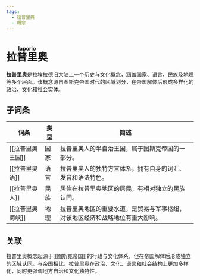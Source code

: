 ```yaml
---
tags:
  - 拉普里奥
  - 概念
---
```


# <ruby>拉普里奥<rt>laporio</rt></ruby>

**拉普里奥**是拉埃拉德旧大陆上一个历史与文化概念，涵盖国家、语言、民族及地理等多个层面。该概念源自图斯克帝国时代的区域划分，在帝国解体后形成多样化的政治、文化和社会实体。

## 子词条

| 词条         | 类型  | 简述                                     |
| ---------- | --- | -------------------------------------- |
| [[拉普里奥王国]] | 国家  | 拉普里奥人的半自治王国，属于图斯克帝国的一部分。               |
| [[拉普里奥语]]  | 语言  | 拉普里奥人的独特方言体系，拥有自身的词汇、发音和语法特色。          |
| [[拉普里奥人]]  | 民族  | 居住在拉普里奥地区的居民，有相对独立的民族认同。               |
| [[拉普里奥海峡]] | 地理  | 拉普里奥地区的重要水道，是贸易与军事枢纽，对该地区经济和战略地位有重大影响。 |

## 关联

拉普里奥概念起源于[[图斯克帝国]]的行政与文化体系，但在帝国解体后形成独立的区域认同。与帝国相比，拉普里奥在政治、文化、语言和社会结构上更加多样化，同时更强调地方自治和文化独特性。